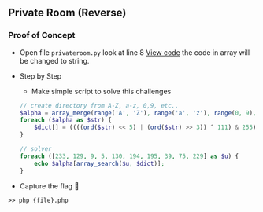 ## Private Room (Reverse)

### Proof of Concept
- Open file ```privateroom.py``` look at line 8 [View code](privateroom.py#L8) the code in array will be changed to string.

- Step by Step
	- Make simple script to solve this challenges
	```php
	// create directory from A-Z, a-z, 0,9, etc..
	$alpha = array_merge(range('A', 'Z'), range('a', 'z'), range(0, 9), str_split("!@#$%^&*()-_=+"));
	foreach ($alpha as $str) {
	    $dict[] = ((((ord($str) << 5) | (ord($str) >> 3)) ^ 111) & 255);
	}

	// solver
	foreach ([233, 129, 9, 5, 130, 194, 195, 39, 75, 229] as $u) {
		echo $alpha[array_search($u, $dict)];
	}
	```

- Capture the flag :triangular_flag_on_post:
```
>> php {file}.php
```